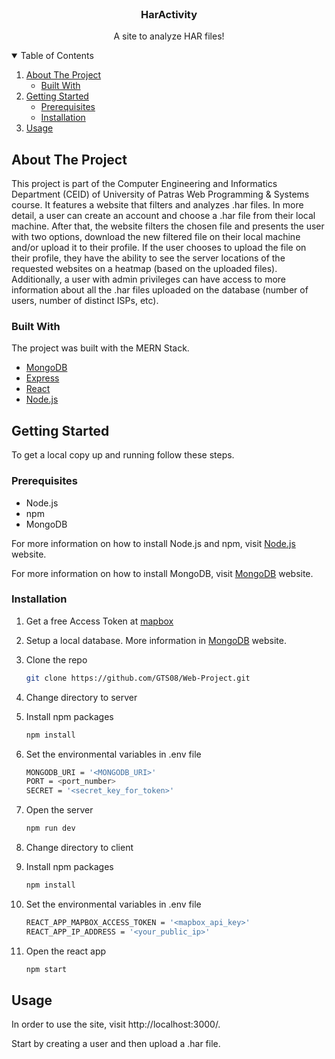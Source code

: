 <!-- PROJECT LOGO -->
<br />
<p align="center">

  <h3 align="center">HarActivity</h3>

  <p align="center">
    A site to analyze  HAR files!
    <br />
  </p>
</p>

<!-- TABLE OF CONTENTS -->
<details open="open">
  <summary>Table of Contents</summary>
  <ol>
    <li>
      <a href="#about-the-project">About The Project</a>
      <ul>
        <li><a href="#built-with">Built With</a></li>
      </ul>
    </li>
    <li>
      <a href="#getting-started">Getting Started</a>
      <ul>
        <li><a href="#prerequisites">Prerequisites</a></li>
        <li><a href="#installation">Installation</a></li>
      </ul>
    </li>
    <li><a href="#usage">Usage</a></li>
  </ol>
</details>

<!-- ABOUT THE PROJECT -->

## About The Project


This project is part of the Computer Engineering and Informatics Department (CEID) of University of Patras Web Programming & Systems course. It features a website that filters and analyzes .har files. In more detail, a user can create an account and choose a .har file from their local machine. After that, the website filters the chosen file and presents the user with two options, download the new filtered file on their local machine and/or upload it to their profile. If the user chooses to upload the file on their profile, they have the ability to see the server locations of the requested websites on a heatmap (based on the uploaded files). Additionally, a user with admin privileges can have access to more information about all the .har files uploaded on the database (number of users, number of distinct ISPs, etc).

### Built With

The project was built with the MERN Stack.

- [MongoDB](https://www.mongodb.com)
- [Express](https://expressjs.com)
- [React](https://reactjs.org)
- [Node.js](https://nodejs.org/)

<!-- GETTING STARTED -->

## Getting Started

To get a local copy up and running follow these steps.

### Prerequisites

- Node.js
- npm
- MongoDB

For more information on how to install Node.js and npm, visit [Node.js](https://nodejs.org/) website.

For more information on how to install MongoDB, visit [MongoDB](https://www.mongodb.com) website.

### Installation

1. Get a free Access Token at [mapbox](https://www.mapbox.com/)

2. Setup a local database. More information in [MongoDB](https://www.mongodb.com) website.

3. Clone the repo
   ```sh
   git clone https://github.com/GTS08/Web-Project.git
   ```
4. Change directory to server

5. Install npm packages
   ```sh
   npm install
   ```
6. Set the environmental variables in .env file
   ```sh
   MONGODB_URI = '<MONGODB_URI>'
   PORT = <port_number>
   SECRET = '<secret_key_for_token>'
   ```
7. Open the server

   ```sh
   npm run dev
   ```

8. Change directory to client

9. Install npm packages
   ```sh
   npm install
   ```
10. Set the environmental variables in .env file
    ```sh
    REACT_APP_MAPBOX_ACCESS_TOKEN = '<mapbox_api_key>'
    REACT_APP_IP_ADDRESS = '<your_public_ip>'
    ```
11. Open the react app
    ```sh
    npm start
    ```

<!-- USAGE EXAMPLES -->

## Usage

In order to use the site, visit http://localhost:3000/.

Start by creating a user and then upload a .har file.
